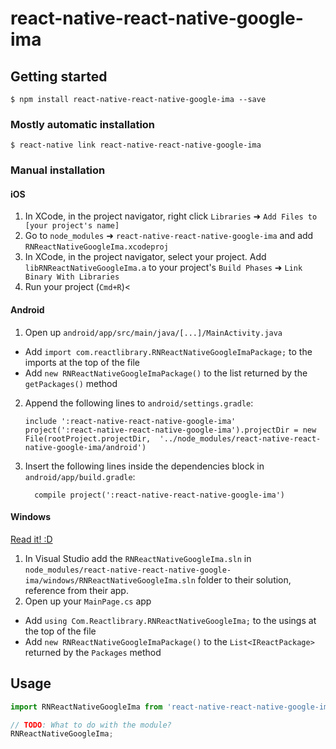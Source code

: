 
# react-native-react-native-google-ima

## Getting started

`$ npm install react-native-react-native-google-ima --save`

### Mostly automatic installation

`$ react-native link react-native-react-native-google-ima`

### Manual installation


#### iOS

1. In XCode, in the project navigator, right click `Libraries` ➜ `Add Files to [your project's name]`
2. Go to `node_modules` ➜ `react-native-react-native-google-ima` and add `RNReactNativeGoogleIma.xcodeproj`
3. In XCode, in the project navigator, select your project. Add `libRNReactNativeGoogleIma.a` to your project's `Build Phases` ➜ `Link Binary With Libraries`
4. Run your project (`Cmd+R`)<

#### Android

1. Open up `android/app/src/main/java/[...]/MainActivity.java`
  - Add `import com.reactlibrary.RNReactNativeGoogleImaPackage;` to the imports at the top of the file
  - Add `new RNReactNativeGoogleImaPackage()` to the list returned by the `getPackages()` method
2. Append the following lines to `android/settings.gradle`:
  	```
  	include ':react-native-react-native-google-ima'
  	project(':react-native-react-native-google-ima').projectDir = new File(rootProject.projectDir, 	'../node_modules/react-native-react-native-google-ima/android')
  	```
3. Insert the following lines inside the dependencies block in `android/app/build.gradle`:
  	```
      compile project(':react-native-react-native-google-ima')
  	```

#### Windows
[Read it! :D](https://github.com/ReactWindows/react-native)

1. In Visual Studio add the `RNReactNativeGoogleIma.sln` in `node_modules/react-native-react-native-google-ima/windows/RNReactNativeGoogleIma.sln` folder to their solution, reference from their app.
2. Open up your `MainPage.cs` app
  - Add `using Com.Reactlibrary.RNReactNativeGoogleIma;` to the usings at the top of the file
  - Add `new RNReactNativeGoogleImaPackage()` to the `List<IReactPackage>` returned by the `Packages` method


## Usage
```javascript
import RNReactNativeGoogleIma from 'react-native-react-native-google-ima';

// TODO: What to do with the module?
RNReactNativeGoogleIma;
```
  